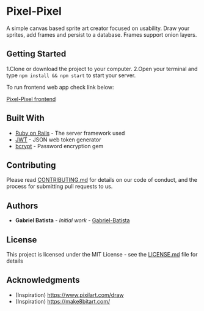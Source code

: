 # Pixel-Pixel

A simple canvas based sprite art creator focused on usability. Draw your sprites, add frames and persist to a database. Frames support onion layers. 

## Getting Started

1.Clone or download the project to your computer.
2.Open your terminal and type `npm install && npm start` to start your server.

To run frontend web app check link below:

[Pixel-Pixel frontend](https://github.com/Gabriel-Batista/pixel-pixel)

## Built With

* [Ruby on Rails](https://rubyonrails.org/) - The server framework used
* [JWT](https://github.com/jwt/ruby-jwt) - JSON web token generator
* [bcrypt](https://github.com/codahale/bcrypt-ruby) - Password encryption gem

## Contributing

Please read [CONTRIBUTING.md](https://gist.github.com/PurpleBooth/b24679402957c63ec426) for details on our code of conduct, and the process for submitting pull requests to us.

## Authors

* **Gabriel Batista** - *Initial work* - [Gabriel-Batista](https://github.com/Gabriel-Batista)

## License

This project is licensed under the MIT License - see the [LICENSE.md](LICENSE.md) file for details

## Acknowledgments

* (Inspiration) https://www.pixilart.com/draw
* (Inspiration) https://make8bitart.com/
